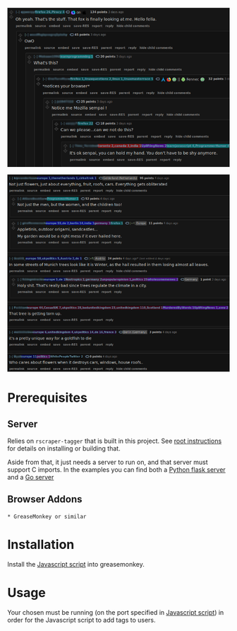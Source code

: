 ![Example 1](res/img/1.png)

![Example 2](res/img/2.png)

# Prerequisites

## Server

Relies on `rscraper-tagger` that is built in this project. See [root instructions](..) for details on installing or building that.

Aside from that, it just needs a server to run on, and that server must support C imports. In the examples you can find both a [Python flask server](server.py) and a [Go server](src/rtagger.go)

## Browser Addons

    * GreaseMonkey or similar

# Installation

Install the [Javascript script](src/rtagger.js) into greasemonkey.

# Usage

Your chosen must be running (on the port specified in [Javascript script](src/rtagger.js)) in order for the Javascript script to add tags to users.
